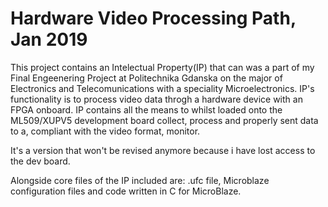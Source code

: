 # Hardware Video Processing Path, Jan 2019

This project contains an Intelectual Property(IP) that can was a part of my Final Engeenering Project at 
Politechnika Gdanska on the major of Electronics and Telecomunications with a speciality Microelectronics.
IP's functionality is to process video data throgh a hardware device with an FPGA onboard.
IP contains all the means to whilst loaded onto the ML509/XUPV5 development board collect, process and 
properly sent data to a, compliant with the video format, monitor.

It's a version that won't be revised anymore because i have lost access to the dev board.

Alongside core files of the IP included are: .ufc file, Microblaze configuration files and code written in C for MicroBlaze.

